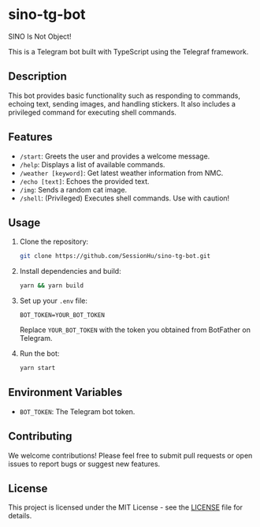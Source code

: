 # sino-tg-bot

SINO Is Not Object!

This is a Telegram bot built with TypeScript using the Telegraf framework.

## Description

This bot provides basic functionality such as responding to commands, echoing text, sending images, and handling stickers. It also includes a privileged command for executing shell commands.

## Features

* `/start`:  Greets the user and provides a welcome message.
* `/help`:  Displays a list of available commands.
* `/weather [keyword]`: Get latest weather information from NMC.
* `/echo [text]`:  Echoes the provided text.
* `/img`:  Sends a random cat image.
* `/shell`:  (Privileged) Executes shell commands.  Use with caution!

## Usage

1. Clone the repository:

   ```bash
   git clone https://github.com/SessionHu/sino-tg-bot.git
   ```
2. Install dependencies and build:

   ```bash
   yarn && yarn build
   ```
3. Set up your `.env` file:

   ```
   BOT_TOKEN=YOUR_BOT_TOKEN
   ```

   Replace `YOUR_BOT_TOKEN` with the token you obtained from BotFather on Telegram.
4. Run the bot:

   ```bash
   yarn start
   ```

## Environment Variables

* `BOT_TOKEN`: The Telegram bot token.

## Contributing

We welcome contributions! Please feel free to submit pull requests or open issues to report bugs or suggest new features.

## License

This project is licensed under the MIT License - see the [LICENSE](LICENSE) file for details.
